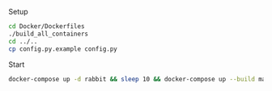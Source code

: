 Setup
```bash
cd Docker/Dockerfiles
./build_all_containers
cd ../..
cp config.py.example config.py
```

Start
```bash
docker-compose up -d rabbit && sleep 10 && docker-compose up --build main
```

